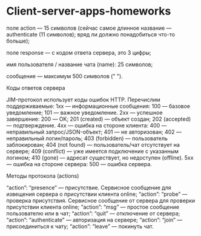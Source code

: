 # Client-server-apps-homeworks

поле action — 15 символов (сейчас самое длинное название — authenticate (11 символов); вряд ли должно понадобиться что-то больше);

поле response — с кодом ответа сервера, это 3 цифры;

имя пользователя / название чата (name): 25 символов;

сообщение — максимум 500 символов (" ").




Коды ответов сервера

JIM-протокол использует коды ошибок HTTP. Перечислим поддерживаемые:
1xx — информационные сообщения:
100 — базовое уведомление;
101 — важное уведомление.
2xx — успешное завершение:
200 — OK;
201 (created) — объект создан;
202 (accepted) — подтверждение.
4xx — ошибка на стороне клиента:
400 — неправильный запрос/JSON-объект;
401 — не авторизован;
402 — неправильный логин/пароль;
403 (forbidden) — пользователь заблокирован;
404 (not found) — пользователь/чат отсутствует на сервере;
409 (conflict) — уже имеется подключение с указанным логином;
410 (gone) — адресат существует, но недоступен (offline).
5xx — ошибка на стороне сервера:
500 — ошибка сервера.




Методы протокола (actions)


“action”: “presence” — присутствие. Сервисное сообщение для извещения сервера о присутствии клиента online;
“action”: “prоbe” — проверка присутствия. Сервисное сообщение от сервера для проверки присутствии клиента online;
“action”: “msg” — простое сообщение пользователю или в чат;
“action”: “quit” — отключение от сервера;
“action”: “authenticate” — авторизация на сервере;
“action”: “join” — присоединиться к чату;
“action”: “leave” — покинуть чат.


